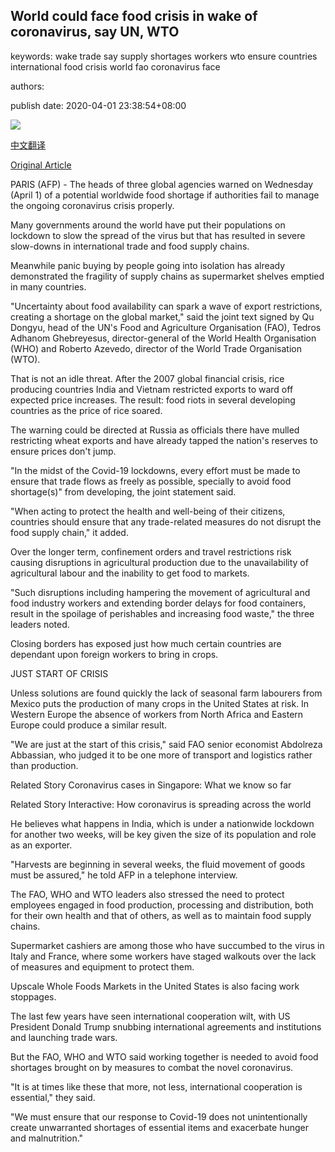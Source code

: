 ## World could face food crisis in wake of coronavirus, say UN, WTO

keywords: wake trade say supply shortages workers wto ensure countries international food crisis world fao coronavirus face

authors: 

publish date: 2020-04-01 23:38:54+08:00

![](https://www.straitstimes.com/sites/default/files/styles/x_large/public/articles/2020/04/01/2020-03-31t205014z_2018239817_rc28vf9ngni8_rtrmadp_3_health-coronavirus-venezuela-food.jpg?itok=IbDq786C)

[中文翻译](World%20could%20face%20food%20crisis%20in%20wake%20of%20coronavirus%2C%20say%20UN%2C%20WTO_zh.md)

[Original Article](https://www.straitstimes.com/world/europe/world-could-face-food-crisis-in-wake-of-coronavirus-un-wto)

PARIS (AFP) - The heads of three global agencies warned on Wednesday (April 1) of a potential worldwide food shortage if authorities fail to manage the ongoing coronavirus crisis properly.

Many governments around the world have put their populations on lockdown to slow the spread of the virus but that has resulted in severe slow-downs in international trade and food supply chains.

Meanwhile panic buying by people going into isolation has already demonstrated the fragility of supply chains as supermarket shelves emptied in many countries.

"Uncertainty about food availability can spark a wave of export restrictions, creating a shortage on the global market," said the joint text signed by Qu Dongyu, head of the UN's Food and Agriculture Organisation (FAO), Tedros Adhanom Ghebreyesus, director-general of the World Health Organisation (WHO) and Roberto Azevedo, director of the World Trade Organisation (WTO).

That is not an idle threat. After the 2007 global financial crisis, rice producing countries India and Vietnam restricted exports to ward off expected price increases. The result: food riots in several developing countries as the price of rice soared.

The warning could be directed at Russia as officials there have mulled restricting wheat exports and have already tapped the nation's reserves to ensure prices don't jump.

"In the midst of the Covid-19 lockdowns, every effort must be made to ensure that trade flows as freely as possible, specially to avoid food shortage(s)" from developing, the joint statement said.

"When acting to protect the health and well-being of their citizens, countries should ensure that any trade-related measures do not disrupt the food supply chain," it added.

Over the longer term, confinement orders and travel restrictions risk causing disruptions in agricultural production due to the unavailability of agricultural labour and the inability to get food to markets.

"Such disruptions including hampering the movement of agricultural and food industry workers and extending border delays for food containers, result in the spoilage of perishables and increasing food waste," the three leaders noted.

Closing borders has exposed just how much certain countries are dependant upon foreign workers to bring in crops.

JUST START OF CRISIS

Unless solutions are found quickly the lack of seasonal farm labourers from Mexico puts the production of many crops in the United States at risk. In Western Europe the absence of workers from North Africa and Eastern Europe could produce a similar result.

"We are just at the start of this crisis," said FAO senior economist Abdolreza Abbassian, who judged it to be one more of transport and logistics rather than production.

Related Story Coronavirus cases in Singapore: What we know so far

Related Story Interactive: How coronavirus is spreading across the world

He believes what happens in India, which is under a nationwide lockdown for another two weeks, will be key given the size of its population and role as an exporter.

"Harvests are beginning in several weeks, the fluid movement of goods must be assured," he told AFP in a telephone interview.

The FAO, WHO and WTO leaders also stressed the need to protect employees engaged in food production, processing and distribution, both for their own health and that of others, as well as to maintain food supply chains.

Supermarket cashiers are among those who have succumbed to the virus in Italy and France, where some workers have staged walkouts over the lack of measures and equipment to protect them.

Upscale Whole Foods Markets in the United States is also facing work stoppages.

The last few years have seen international cooperation wilt, with US President Donald Trump snubbing international agreements and institutions and launching trade wars.

But the FAO, WHO and WTO said working together is needed to avoid food shortages brought on by measures to combat the novel coronavirus.

"It is at times like these that more, not less, international cooperation is essential," they said.

"We must ensure that our response to Covid-19 does not unintentionally create unwarranted shortages of essential items and exacerbate hunger and malnutrition."